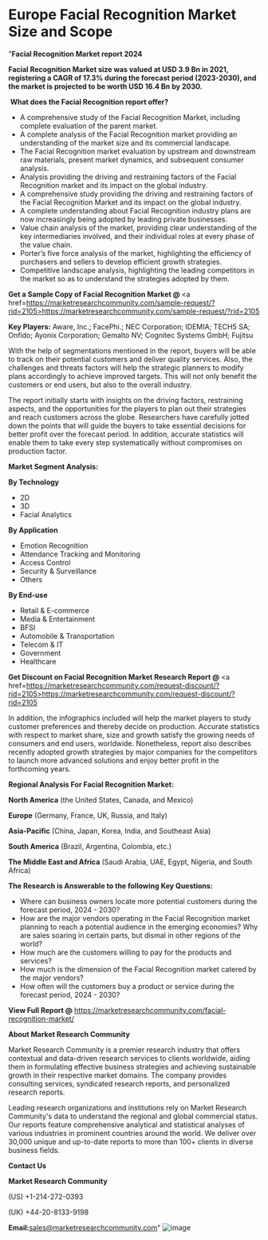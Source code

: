 # Europe Facial Recognition Market Size and Scope 
"<strong>Facial Recognition Market report 2024</strong>

<strong>Facial Recognition Market size was valued at USD 3.9 Bn in 2021, registering a CAGR of 17.3% during the forecast period (2023-2030), and the market is projected to be worth USD 16.4 Bn by 2030.</strong>

 <strong><b>What does the Facial Recognition report offer?</b></strong>
<ul>
  <li>A comprehensive study of the Facial Recognition Market, including complete evaluation of the parent market.</li>
  <li>A complete analysis of the Facial Recognition market providing an understanding of the market size and its commercial landscape.</li>
  <li>The Facial Recognition market evaluation by upstream and downstream raw materials, present market dynamics, and subsequent consumer analysis.</li>
  <li>Analysis providing the driving and restraining factors of the Facial Recognition market and its impact on the global industry.</li>
  <li>A comprehensive study providing the driving and restraining factors of the Facial Recognition Market and its impact on the global industry.</li>
  <li>A complete understanding about Facial Recognition industry plans are now increasingly being adopted by leading private businesses.</li>
  <li>Value chain analysis of the market, providing clear understanding of the key intermediaries involved, and their individual roles at every phase of the value chain.</li>
  <li>Porter’s five force analysis of the market, highlighting the efficiency of purchasers and sellers to develop efficient growth strategies.</li>
  <li>Competitive landscape analysis, highlighting the leading competitors in the market so as to understand the strategies adopted by them.</li>
</ul>

<strong>Get a Sample Copy of Facial Recognition Market @ </strong><a href=https://marketresearchcommunity.com/sample-request/?rid=2105><u>https://marketresearchcommunity.com/sample-request/?rid=2105</u></a>

<strong>Key Players:</strong> 
Aware, Inc.; FacePhi.; NEC Corporation; IDEMIA; TECH5 SA; Onfido; Ayonix Corporation; Gemalto NV; Cognitec Systems GmbH; Fujitsu

With the help of segmentations mentioned in the report, buyers will be able to track on their potential customers and deliver quality services. Also, the challenges and threats factors will help the strategic planners to modify plans accordingly to achieve improved targets. This will not only benefit the customers or end users, but also to the overall industry.

The report initially starts with insights on the driving factors, restraining aspects, and the opportunities for the players to plan out their strategies and reach customers across the globe. Researchers have carefully jotted down the points that will guide the buyers to take essential decisions for better profit over the forecast period. In addition, accurate statistics will enable them to take every step systematically without compromises on production factor.

<strong>Market Segment Analysis:</strong>



<strong>By Technology</strong>
<ul>
 	<li>2D</li>
 	<li>3D</li>
 	<li>Facial Analytics</li>
</ul>
<strong>By Application</strong>
<ul>
 	<li>Emotion Recognition</li>
 	<li>Attendance Tracking and Monitoring</li>
 	<li>Access Control</li>
 	<li>Security &amp; Surveillance</li>
 	<li>Others</li>
</ul>
<strong>By End-use</strong>
<ul>
 	<li>Retail &amp; E-commerce</li>
 	<li>Media &amp; Entertainment</li>
 	<li>BFSI</li>
 	<li>Automobile &amp; Transportation</li>
 	<li>Telecom &amp; IT</li>
 	<li>Government</li>
 	<li>Healthcare</li>
</ul>

<strong>Get Discount on Facial Recognition Market Research Report @ </b></strong><a href=https://marketresearchcommunity.com/request-discount/?rid=2105><u>https://marketresearchcommunity.com/request-discount/?rid=2105</u></a>

In addition, the infographics included will help the market players to study customer preferences and thereby decide on production. Accurate statistics with respect to market share, size and growth satisfy the growing needs of consumers and end users, worldwide. Nonetheless, report also describes recently adopted growth strategies by major companies for the competitors to launch more advanced solutions and enjoy better profit in the forthcoming years.

<strong>Regional Analysis For Facial Recognition Market:</strong>

<strong>North America</strong> (the United States, Canada, and Mexico)

<strong>Europe</strong> (Germany, France, UK, Russia, and Italy)

<strong>Asia-Pacific</strong> (China, Japan, Korea, India, and Southeast Asia)

<strong>South America</strong> (Brazil, Argentina, Colombia, etc.)

<strong>The Middle East and Africa</strong> (Saudi Arabia, UAE, Egypt, Nigeria, and South Africa)

<strong>The Research is Answerable to the following Key Questions:</strong>
<ul>
 	<li>Where can business owners locate more potential customers during the forecast period, 2024 - 2030?</li>
 	<li>How are the major vendors operating in the Facial Recognition market planning to reach a potential audience in the emerging economies? Why are sales soaring in certain parts, but dismal in other regions of the world?</li>
 	<li>How much are the customers willing to pay for the products and services?</li>
 	<li>How much is the dimension of the Facial Recognition market catered by the major vendors?</li>
 	<li>How often will the customers buy a product or service during the forecast period, 2024 - 2030?</li>
</ul>

<strong>View Full Report @</strong> <a href=https://marketresearchcommunity.com/facial-recognition-market/>https://marketresearchcommunity.com/facial-recognition-market/</a>

<strong>About Market Research Community</strong>

Market Research Community is a premier research industry that offers contextual and data-driven research services to clients worldwide, aiding them in formulating effective business strategies and achieving sustainable growth in their respective market domains. The company provides consulting services, syndicated research reports, and personalized research reports.

Leading research organizations and institutions rely on Market Research Community's data to understand the regional and global commercial status. Our reports feature comprehensive analytical and statistical analyses of various industries in prominent countries around the world. We deliver over 30,000 unique and up-to-date reports to more than 100+ clients in diverse business fields.

<strong>Contact Us</strong>

<strong>Market Research Community</strong>

(US) +1-214-272-0393

(UK) +44-20-8133-9198

<strong>Email:</strong>sales@marketresearchcommunity.com"
![image](https://github.com/krutikad1522/marketresearchcommunity/assets/158283933/51b4458e-47b0-4f9a-a85f-9aa7a7c98efe)
